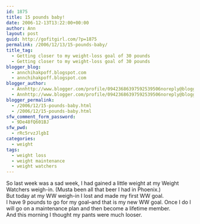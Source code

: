 ```yaml
---
id: 1875
title: 15 pounds baby!
date: 2006-12-13T13:22:00+00:00
author: Ann
layout: post
guid: http://gofitgirl.com/?p=1875
permalink: /2006/12/13/15-pounds-baby/
title_tag:
  - Getting closer to my weight-loss goal of 30 pounds
  - Getting closer to my weight-loss goal of 30 pounds
blogger_blog:
  - annchihakpoff.blogspot.com
  - annchihakpoff.blogspot.com
blogger_author:
  - Annhttp://www.blogger.com/profile/09423686397592539506noreply@blogger.com
  - Annhttp://www.blogger.com/profile/09423686397592539506noreply@blogger.com
blogger_permalink:
  - /2006/12/15-pounds-baby.html
  - /2006/12/15-pounds-baby.html
sfw_comment_form_password:
  - 9De48fQ601BJ
sfw_pwd:
  - rRc5rvzJlgbI
categories:
  - weight
tags:
  - weight loss
  - weight maintenance
  - weight watchers
---
```

So last week was a sad week, I had gained a little weight at my Weight Watchers weigh-in. (Musta been all that beer I had in Phoenix.)  
But today at my WW weigh-in I lost and made my first WW goal.  
I have 9 pounds to go for my goal&#8211;and that is my new WW goal. Once I do I will go on a maintenance plan and then become a lifetime member.  
And this morning I thought my pants were much looser.